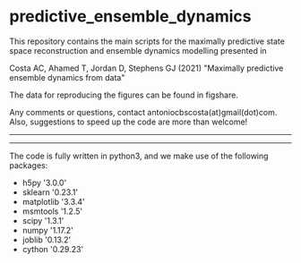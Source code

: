 # predictive_ensemble_dynamics
This repository contains the main scripts for the maximally predictive state space reconstruction and ensemble dynamics modelling presented in

Costa AC, Ahamed T, Jordan D, Stephens GJ (2021) "Maximally predictive ensemble dynamics from data"

The data for reproducing the figures can be found in figshare.


Any comments or questions, contact antoniocbscosta(at)gmail(dot)com. Also, suggestions to speed up the code are more than welcome!



-------------------------------------------------------------------------------------------
-------------------------------------------------------------------------------------------


The code is fully written in python3, and we make use of the following packages:

- h5py '3.0.0'
- sklearn '0.23.1'
- matplotlib '3.3.4'
- msmtools '1.2.5'
- scipy '1.3.1'
- numpy '1.17.2'
- joblib '0.13.2'
- cython '0.29.23' 
